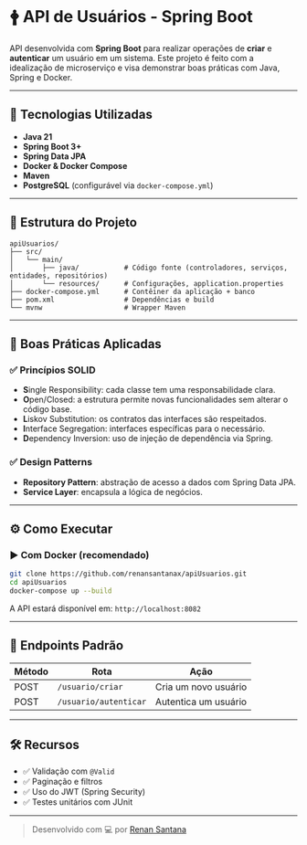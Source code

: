 # 🛉 API de Usuários - Spring Boot

API desenvolvida com **Spring Boot** para realizar operações de **criar** e **autenticar** um usuário em um sistema. Este projeto é feito com a idealização de microserviço e visa demonstrar boas práticas com Java, Spring e Docker.

---

## 🚀 Tecnologias Utilizadas

- **Java 21**
- **Spring Boot 3+**
- **Spring Data JPA**
- **Docker & Docker Compose**
- **Maven**
- **PostgreSQL** (configurável via `docker-compose.yml`)

---

## 📁 Estrutura do Projeto

```
apiUsuarios/
├── src/
│   └── main/
│       ├── java/           # Código fonte (controladores, serviços, entidades, repositórios)
│       └── resources/      # Configurações, application.properties
├── docker-compose.yml      # Contêiner da aplicação + banco
├── pom.xml                 # Dependências e build
└── mvnw                    # Wrapper Maven
```

---

## 🧠 Boas Práticas Aplicadas

### ✅ Princípios SOLID

- **S**ingle Responsibility: cada classe tem uma responsabilidade clara.
- **O**pen/Closed: a estrutura permite novas funcionalidades sem alterar o código base.
- **L**iskov Substitution: os contratos das interfaces são respeitados.
- **I**nterface Segregation: interfaces específicas para o necessário.
- **D**ependency Inversion: uso de injeção de dependência via Spring.

### ✅ Design Patterns

- **Repository Pattern**: abstração de acesso a dados com Spring Data JPA.
- **Service Layer**: encapsula a lógica de negócios.

---

## ⚙️ Como Executar

### ▶️ Com Docker (recomendado)

```bash
git clone https://github.com/renansantanax/apiUsuarios.git
cd apiUsuarios
docker-compose up --build
```

A API estará disponível em: `http://localhost:8082`

---

## 📀 Endpoints Padrão

| Método | Rota                  | Ação                  |
|--------|-----------------------|-----------------------|
| POST   | `/usuario/criar`      | Cria um novo usuário  |
| POST   | `/usuario/autenticar` | Autentica um usuário  |

---

## 🛠️ Recursos

- ✅ Validação com `@Valid`
- ✅ Paginação e filtros
- ✅ Uso do JWT (Spring Security)
- ✅ Testes unitários com JUnit

---

> Desenvolvido com 💻 por [Renan Santana](https://github.com/renansantanax)

